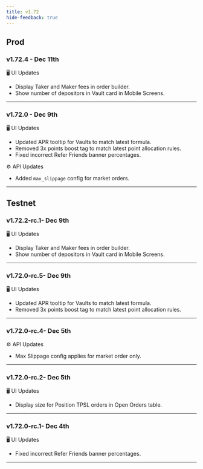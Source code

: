 ```yaml
---
title: v1.72
hide-feedback: true
---
```


## Prod

### v1.72.4 - Dec 11th

🖥️  UI Updates
* Display Taker and Maker fees in order builder.
* Show number of depositors in Vault card in Mobile Screens.

***

### v1.72.0 - Dec 9th

🖥️  UI Updates
* Updated APR tooltip for Vaults to match latest formula.
* Removed 3x points boost tag to match latest point allocation rules.
* Fixed incorrect Refer Friends banner percentages. 

⚙️ API Updates
* Added `max_slippage` config for market orders.

***



## Testnet

### v1.72.2-rc.1- Dec 9th

🖥️  UI Updates
* Display Taker and Maker fees in order builder.
* Show number of depositors in Vault card in Mobile Screens.

---

### v1.72.0-rc.5- Dec 9th

🖥️  UI Updates
* Updated APR tooltip for Vaults to match latest formula.
* Removed 3x points boost tag to match latest point allocation rules.

---

### v1.72.0-rc.4- Dec 5th

⚙️ API Updates
* Max Slippage config applies for market order only.

---

### v1.72.0-rc.2- Dec 5th

🖥️  UI Updates
* Display size for Position TPSL orders in  Open Orders table.

---

### v1.72.0-rc.1- Dec 4th

🖥️  UI Updates
* Fixed incorrect Refer Friends banner percentages.

---
